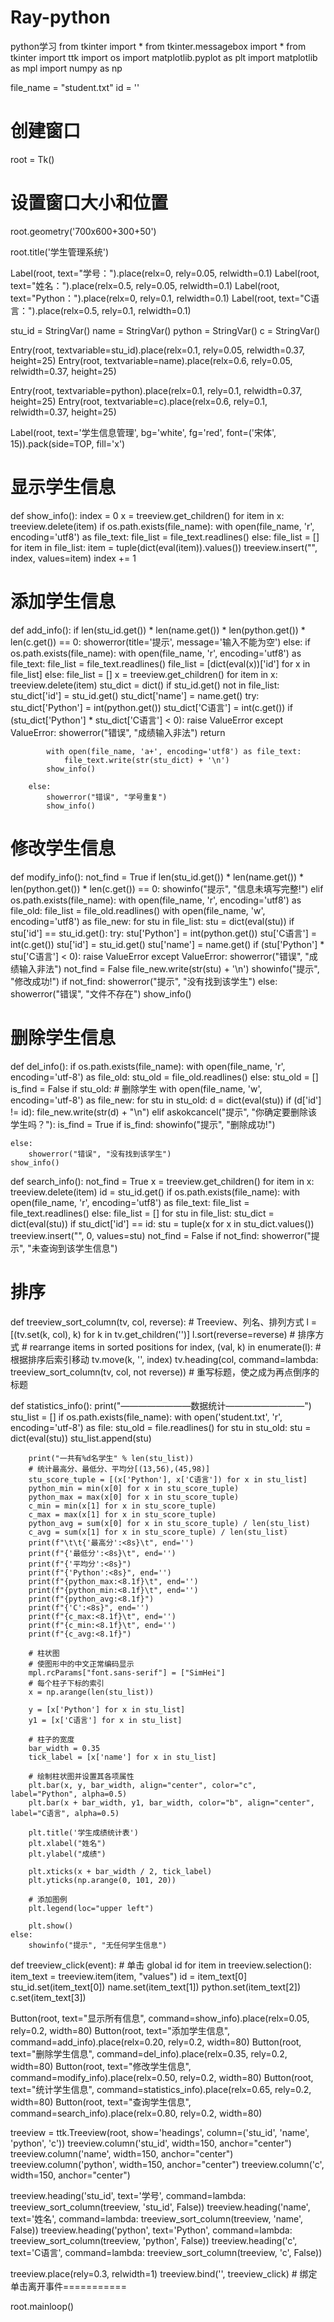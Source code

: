 # Ray-python
python学习
from tkinter import *
from tkinter.messagebox import *
from tkinter import ttk
import os
import matplotlib.pyplot as plt
import matplotlib as mpl
import numpy as np

file_name = "student.txt"
id = ''

# 创建窗口
root = Tk()

# 设置窗口大小和位置
root.geometry('700x600+300+50')

root.title('学生管理系统')

Label(root, text="学号：").place(relx=0, rely=0.05, relwidth=0.1)
Label(root, text="姓名：").place(relx=0.5, rely=0.05, relwidth=0.1)
Label(root, text="Python：").place(relx=0, rely=0.1, relwidth=0.1)
Label(root, text="C语言：").place(relx=0.5, rely=0.1, relwidth=0.1)

stu_id = StringVar()
name = StringVar()
python = StringVar()
c = StringVar()

Entry(root, textvariable=stu_id).place(relx=0.1, rely=0.05, relwidth=0.37, height=25)
Entry(root, textvariable=name).place(relx=0.6, rely=0.05, relwidth=0.37, height=25)

Entry(root, textvariable=python).place(relx=0.1, rely=0.1, relwidth=0.37, height=25)
Entry(root, textvariable=c).place(relx=0.6, rely=0.1, relwidth=0.37, height=25)

Label(root, text='学生信息管理', bg='white', fg='red', font=('宋体', 15)).pack(side=TOP, fill='x')


# 显示学生信息
def show_info():
    index = 0
    x = treeview.get_children()
    for item in x:
        treeview.delete(item)
    if os.path.exists(file_name):
        with open(file_name, 'r', encoding='utf8') as file_text:
            file_list = file_text.readlines()
    else:
        file_list = []
    for item in file_list:
        item = tuple(dict(eval(item)).values())
        treeview.insert("", index, values=item)
        index += 1


# 添加学生信息
def add_info():
    if len(stu_id.get()) * len(name.get()) * len(python.get()) * len(c.get()) == 0:
        showerror(title='提示', message='输入不能为空')
    else:
        if os.path.exists(file_name):
            with open(file_name, 'r', encoding='utf8') as file_text:
                file_list = file_text.readlines()
            file_list = [dict(eval(x))['id'] for x in file_list]
        else:
            file_list = []
        x = treeview.get_children()
        for item in x:
            treeview.delete(item)
        stu_dict = dict()
        if stu_id.get() not in file_list:
            stu_dict['id'] = stu_id.get()
            stu_dict['name'] = name.get()
            try:
                stu_dict['Python'] = int(python.get())
                stu_dict['C语言'] = int(c.get())
                if (stu_dict['Python'] * stu_dict['C语言'] < 0):
                    raise ValueError
            except ValueError:
                showerror("错误", "成绩输入非法")
                return

            with open(file_name, 'a+', encoding='utf8') as file_text:
                file_text.write(str(stu_dict) + '\n')
            show_info()

        else:
            showerror("错误", "学号重复")
            show_info()


# 修改学生信息
def modify_info():
    not_find = True
    if len(stu_id.get()) * len(name.get()) * len(python.get()) * len(c.get()) == 0:
        showinfo("提示", "信息未填写完整!")
    elif os.path.exists(file_name):
        with open(file_name, 'r', encoding='utf8') as file_old:
            file_list = file_old.readlines()
        with open(file_name, 'w', encoding='utf8') as file_new:
            for stu in file_list:
                stu = dict(eval(stu))
                if stu['id'] == stu_id.get():
                    try:
                        stu['Python'] = int(python.get())
                        stu['C语言'] = int(c.get())
                        stu['id'] = stu_id.get()
                        stu['name'] = name.get()
                        if (stu['Python'] * stu['C语言'] < 0):
                            raise ValueError
                    except ValueError:
                        showerror("错误", "成绩输入非法")
                    not_find = False
                file_new.write(str(stu) + '\n')
            showinfo("提示", "修改成功!")
            if not_find:
                showerror("提示", "没有找到该学生")
    else:
        showerror("错误", "文件不存在")
    show_info()


# 删除学生信息
def del_info():
    if os.path.exists(file_name):
        with open(file_name, 'r', encoding='utf-8') as file_old:
            stu_old = file_old.readlines()
    else:
        stu_old = []
    is_find = False
    if stu_old:
        # 删除学生
        with open(file_name, 'w', encoding='utf-8') as file_new:
            for stu in stu_old:
                d = dict(eval(stu))
                if (d['id'] != id):
                    file_new.write(str(d) + "\n")
                elif askokcancel("提示", "你确定要删除该学生吗？"):
                    is_find = True
            if is_find:
                showinfo("提示", "删除成功!")

    else:
        showerror("错误", "没有找到该学生")
    show_info()


def search_info():
    not_find = True
    x = treeview.get_children()
    for item in x:
        treeview.delete(item)
    id = stu_id.get()
    if os.path.exists(file_name):
        with open(file_name, 'r', encoding='utf8') as file_text:
            file_list = file_text.readlines()
    else:
        file_list = []
    for stu in file_list:
        stu_dict = dict(eval(stu))
        if stu_dict['id'] == id:
            stu = tuple(x for x in stu_dict.values())
            treeview.insert("", 0, values=stu)
            not_find = False
    if not_find:
        showerror("提示", "未查询到该学生信息")


# 排序
def treeview_sort_column(tv, col, reverse):  # Treeview、列名、排列方式
    l = [(tv.set(k, col), k) for k in tv.get_children('')]
    l.sort(reverse=reverse)  # 排序方式
    # rearrange items in sorted positions
    for index, (val, k) in enumerate(l):  # 根据排序后索引移动
        tv.move(k, '', index)
    tv.heading(col, command=lambda: treeview_sort_column(tv, col, not reverse))  # 重写标题，使之成为再点倒序的标题


def statistics_info():
    print("————————数据统计—————————")
    stu_list = []
    if os.path.exists(file_name):
        with open('student.txt', 'r', encoding='utf-8') as file:
            stu_old = file.readlines()
        for stu in stu_old:
            stu = dict(eval(stu))
            stu_list.append(stu)

        print("一共有%d名学生" % len(stu_list))
        # 统计最高分、最低分、平均分[(13,56),(45,98)]
        stu_score_tuple = [(x['Python'], x['C语言']) for x in stu_list]
        python_min = min(x[0] for x in stu_score_tuple)
        python_max = max(x[0] for x in stu_score_tuple)
        c_min = min(x[1] for x in stu_score_tuple)
        c_max = max(x[1] for x in stu_score_tuple)
        python_avg = sum(x[0] for x in stu_score_tuple) / len(stu_list)
        c_avg = sum(x[1] for x in stu_score_tuple) / len(stu_list)
        print(f"\t\t{'最高分':<8s}\t", end='')
        print(f"{'最低分':<8s}\t", end='')
        print(f"{'平均分':<8s}")
        print(f"{'Python':<8s}", end='')
        print(f"{python_max:<8.1f}\t", end='')
        print(f"{python_min:<8.1f}\t", end='')
        print(f"{python_avg:<8.1f}")
        print(f"{'C':<8s}", end='')
        print(f"{c_max:<8.1f}\t", end='')
        print(f"{c_min:<8.1f}\t", end='')
        print(f"{c_avg:<8.1f}")

        # 柱状图
        # 使图形中的中文正常编码显示
        mpl.rcParams["font.sans-serif"] = ["SimHei"]
        # 每个柱子下标的索引
        x = np.arange(len(stu_list))

        y = [x['Python'] for x in stu_list]
        y1 = [x['C语言'] for x in stu_list]

        # 柱子的宽度
        bar_width = 0.35
        tick_label = [x['name'] for x in stu_list]

        # 绘制柱状图并设置其各项属性
        plt.bar(x, y, bar_width, align="center", color="c", label="Python", alpha=0.5)
        plt.bar(x + bar_width, y1, bar_width, color="b", align="center", label="C语言", alpha=0.5)

        plt.title('学生成绩统计表')
        plt.xlabel("姓名")
        plt.ylabel("成绩")

        plt.xticks(x + bar_width / 2, tick_label)
        plt.yticks(np.arange(0, 101, 20))

        # 添加图例
        plt.legend(loc="upper left")

        plt.show()
    else:
        showinfo("提示", "无任何学生信息")


def treeview_click(event):  # 单击
    global id
    for item in treeview.selection():
        item_text = treeview.item(item, "values")
        id = item_text[0]
        stu_id.set(item_text[0])
        name.set(item_text[1])
        python.set(item_text[2])
        c.set(item_text[3])


Button(root, text="显示所有信息", command=show_info).place(relx=0.05, rely=0.2, width=80)
Button(root, text="添加学生信息", command=add_info).place(relx=0.20, rely=0.2, width=80)
Button(root, text="删除学生信息", command=del_info).place(relx=0.35, rely=0.2, width=80)
Button(root, text="修改学生信息", command=modify_info).place(relx=0.50, rely=0.2, width=80)
Button(root, text="统计学生信息", command=statistics_info).place(relx=0.65, rely=0.2, width=80)
Button(root, text="查询学生信息", command=search_info).place(relx=0.80, rely=0.2, width=80)

treeview = ttk.Treeview(root, show='headings', column=('stu_id', 'name', 'python', 'c'))
treeview.column('stu_id', width=150, anchor="center")
treeview.column('name', width=150, anchor="center")
treeview.column('python', width=150, anchor="center")
treeview.column('c', width=150, anchor="center")

treeview.heading('stu_id', text='学号', command=lambda: treeview_sort_column(treeview, 'stu_id', False))
treeview.heading('name', text='姓名', command=lambda: treeview_sort_column(treeview, 'name', False))
treeview.heading('python', text='Python', command=lambda: treeview_sort_column(treeview, 'python', False))
treeview.heading('c', text='C语言', command=lambda: treeview_sort_column(treeview, 'c', False))

treeview.place(rely=0.3, relwidth=1)
treeview.bind('<ButtonRelease-1>', treeview_click)  # 绑定单击离开事件===========

root.mainloop()
